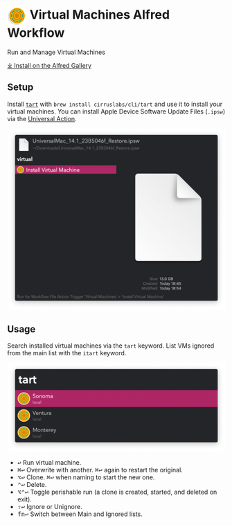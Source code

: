 # <img src='Workflow/icon.png' width='45' align='center' alt='icon'> Virtual Machines Alfred Workflow

Run and Manage Virtual Machines

[⤓ Install on the Alfred Gallery](https://alfred.app/workflows/vitor/virtual-machines)

## Setup

Install [`tart`](https://github.com/cirruslabs/tart) with `brew install cirruslabs/cli/tart` and use it to install your virtual machines. You can install Apple Device Software Update Files (`.ipsw`) via the [Universal Action](https://www.alfredapp.com/help/features/universal-actions/).

![Universal Action to install IPSW](Workflow/images/about/ipsw.png)

## Usage

Search installed virtual machines via the `tart` keyword. List VMs ignored from the main list with the `itart` keyword.

![Listing installed virtual machines](Workflow/images/about/tart.png)

* <kbd>↩&#xFE0E;</kbd> Run virtual machine.
* <kbd>⌘</kbd><kbd>↩&#xFE0E;</kbd> Overwrite with another. <kbd>⌘</kbd><kbd>↩&#xFE0E;</kbd> again to restart the original.
* <kbd>⌥</kbd><kbd>↩&#xFE0E;</kbd> Clone. <kbd>⌘</kbd><kbd>↩&#xFE0E;</kbd> when naming to start the new one.
* <kbd>⌃</kbd><kbd>↩&#xFE0E;</kbd> Delete.
* <kbd>⌥</kbd><kbd>⌃</kbd><kbd>↩&#xFE0E;</kbd> Toggle perishable run (a clone is created, started, and deleted on exit).
* <kbd>⇧</kbd><kbd>↩&#xFE0E;</kbd> Ignore or Unignore.
* <kbd>fn</kbd><kbd>↩&#xFE0E;</kbd> Switch between Main and Ignored lists.
